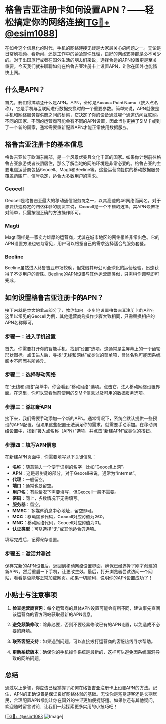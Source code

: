 # 格鲁吉亚注册卡如何设置APN？——轻松搞定你的网络连接[[TG💪+ @esim1088](https://t.me/s/esim1088)]

在如今这个信息化的时代，手机的网络连接无疑是大家最关心的问题之一。无论是日常刷视频、看新闻，还是工作中的紧急邮件处理，良好的网络支持都是必不可少的。对于出国旅行或者在国外生活的朋友们来说，选择合适的APN设置更是至关重要。今天我们就来聊聊如何在格鲁吉亚注册卡上设置APN，让你在国外也能畅快上网。

## 什么是APN？

首先，我们得搞清楚什么是APN。APN，全称是Access Point Name（接入点名称），它是手机与互联网进行数据交换时的一个重要参数。简单来说，APN就像是手机和网络服务提供商之间的桥梁，它决定了你的设备通过哪个通道访问互联网。不同的国家、不同的运营商可能会有不同的APN设置，因此当你更换了SIM卡或到了一个新的国家，通常需要重新配置APN才能正常使用数据服务。

## 格鲁吉亚注册卡的基本信息

格鲁吉亚位于欧洲东南部，是一个风景优美且文化丰富的国家。如果你计划前往格鲁吉亚旅游或者长期居住，那么了解当地的网络环境是非常必要的。格鲁吉亚的主要电信运营商包括Geocell、Magti和Beeline等。这些运营商提供的移动数据服务覆盖范围广，信号稳定，适合大多数用户的需求。

### Geocell
Geocell是格鲁吉亚最大的移动通信服务商之一，以其高速的4G网络而闻名。对于想要快速稳定的网络体验的朋友来说，Geocell是一个不错的选择。其APN设置相对简单，只需按照正确的方法操作即可。

### Magti
Magti同样是一家实力雄厚的运营商，尤其在城市地区的网络覆盖非常出色。它的APN设置方法也较为常见，用户可以根据自己的需求选择适合的服务套餐。

### Beeline
Beeline虽然进入格鲁吉亚市场较晚，但凭借其母公司全球化的运营经验，迅速获得了不少用户的青睐。Beeline的APN设置与其他运营商类似，只需稍作调整即可完成。

## 如何设置格鲁吉亚注册卡的APN？

接下来就是本文的重点部分了，教你如何一步步地设置格鲁吉亚注册卡的APN。这里以常见的Geocell为例，其他运营商的操作步骤大致相同，只需替换相应的APN名称即可。

### 步骤一：进入手机设置
首先，你需要打开你的智能手机，找到“设置”选项。这通常是主屏幕上的一个齿轮形状图标。点击进入后，寻找“无线和网络”或类似的菜单项，具体名称可能因系统版本不同而有所差异。

### 步骤二：选择移动网络
在“无线和网络”菜单中，你会看到“移动网络”选项。点击它，进入移动网络设置界面。在这里，你可以查看当前使用的SIM卡信息以及可用的数据服务选项。

### 步骤三：添加新APN
接下来，我们需要手动添加一个新的APN。通常情况下，系统会默认提供一些预设的APN配置，但如果这些配置无法满足你的需求，就需要手动添加。在移动网络设置中，找到“接入点名称（APN）”选项，并点击“新建APN”或类似的按钮。

### 步骤四：填写APN信息
在新建APN页面中，你需要填写以下关键信息：

- **名称**：随意输入一个便于识别的名字，比如“Geocell上网”。
- **APN**：这是最关键的部分，对于Geocell来说，通常为“internet”。
- **代理**：一般留空。
- **端口**：通常也是留空。
- **用户名**：有些情况下需要填写，但Geocell一般不需要。
- **密码**：同上，多数情况下无需填写。
- **服务器**：留空。
- **MMSC**：多媒体消息中心地址，留空即可。
- **MCC**：移动国家代码，Geocell对应的值为260。
- **MNC**：移动网络代码，Geocell对应的值为01。
- **认证类型**：可以选择“无”或其他适合的选项。

填写完成后，记得保存设置。

### 步骤五：激活并测试
保存完新的APN设置后，返回到移动网络设置界面，确保已经选择了刚才创建的新APN。然后重启一下手机，让更改生效。最后，打开浏览器尝试访问一个网站，看看是否能够正常加载网页。如果一切顺利，说明你的APN设置成功了！

## 小贴士与注意事项

1. **检查运营商官网**：每个运营商的具体APN设置可能会有所不同，建议事先查阅该运营商的官方网站获取最新的APN信息。
   
2. **避免频繁修改**：除非必要，否则不要轻易修改已有的APN设置，以免造成不必要的麻烦。

3. **联系客服支持**：如果遇到问题，可以直接拨打运营商的客服热线寻求帮助。

4. **更新系统版本**：确保你的手机操作系统是最新的，这样可以避免因系统漏洞导致的网络问题。

## 总结

通过以上步骤，你应该已经掌握了如何在格鲁吉亚注册卡上设置APN的方法。记住，APN的正确设置是保证良好网络体验的基础。无论你是短期游客还是长期居民，合理配置APN都能让你在国外的生活更加便捷舒适。如果你还有其他疑问，欢迎随时留言讨论，让我们一起探索更多实用的小技巧吧！

[[TG💪+ @esim1088](https://t.me/s/esim1088) ![Image](https://i.postimg.cc/4NQfJmqS/Snipaste-2025-05-13-00-14-12.png)]